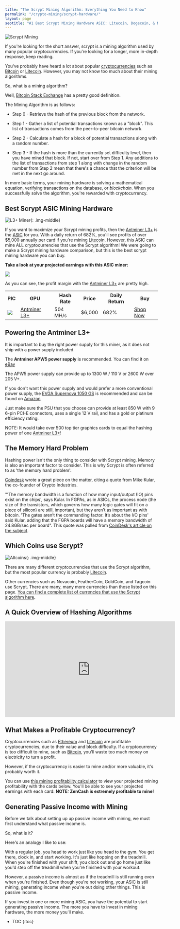 ```yaml
---
title: "The Scrypt Mining Algorithm: Everything You Need to Know"
permalink: "/crypto-mining/scrypt-hardware/"
layout: page
seotitle: "#1 Best Scrypt Mining Hardware ASIC: Litecoin, Dogecoin, & More (2017)" 
---
```

 
![Scrypt Mining](/img/cryptocurrency/scrypt.jpg)

If you're looking for the short answer, scrypt is a mining algorithm used by many popular cryptocurrencies. If you're looking for a longer, more in-depth response, keep reading. 

You've probably have heard a lot about popular [cryptocurrencies](/crypto-mining/) such as [Bitcoin](/crypto-mining/bitcoin-hardware/) or [Litecoin](/crypto-mining/litecoin-hardware/). However, you may not know too much about their mining algorithms. 

So, what is a mining algorithm?

Well, [Bitcoin Stack Exchange](https://bitcoin.stackexchange.com/questions/12603/the-bitcoin-mining-algorithm-from-a-programmers-viewpoint) has a pretty good definition. 

The Mining Algorithm is as follows:

* Step 0 - Retrieve the hash of the previous block from the network.

* Step 1 - Gather a list of potential transactions known as a "block". This list of transactions comes from the peer-to-peer bitcoin network.

* Step 2 - Calculate a hash for a block of potential transactions along with a random number.

* Step 3 - If the hash is more than the currently set difficulty level, then you have mined that block. If not, start over from Step 1. Any additions to the list of transactions from step 1 along with change in the random number from Step 2 mean that there's a chance that the criterion will be met in the next go around.

In more basic terms, your mining hardware is solving a mathematical equation, verifying transactions on the database, or *blockchain*. When you successfully solve the algorithm, you're rewarded with cryptocurrency. 

## Best Scrypt ASIC Mining Hardware
![L3+ Miner](/img/cryptocurrency/L3-plus.jpg){: .img-middle}

If you want to maximize your Scrypt mining profits, then the [Antminer L3+](http://rover.ebay.com/rover/1/711-53200-19255-0/1?icep_ff3=9&pub=5575177097&toolid=10001&campid=5338233797&customid=&icep_uq=antminer+l3%2B&icep_sellerId=&icep_ex_kw=&icep_sortBy=12&icep_catId=&icep_minPrice=&icep_maxPrice=&ipn=psmain&icep_vectorid=229466&kwid=902099&mtid=824&kw=lg) is the [ASIC](https://en.bitcoin.it/wiki/ASIC) for you. With a daily return of 682%, you'll see profits of over $5,000 annually per card if you're mining [Litecoin](/crypto-mining/litecoin-hardware/). However, this ASIC can mine ALL cryptocurrencies that use the Scrypt algorithm! We were going to make a Scrypt mining hardware comparison, but this is the best scrypt mining hardware you can buy. 

**Take a look at your projected earnings with this ASIC miner:**

<a href="http://rover.ebay.com/rover/1/711-53200-19255-0/1?icep_ff3=9&pub=5575177097&toolid=10001&campid=5338233797&customid=&icep_uq=antminer+l3%2B&icep_sellerId=&icep_ex_kw=&icep_sortBy=12&icep_catId=&icep_minPrice=&icep_maxPrice=&ipn=psmain&icep_vectorid=229466&kwid=902099&mtid=824&kw=lg"><img src="/img/cryptocurrency/l3-scrypt-profit.png" /></a>

As you can see, the profit margin with the [Antminer L3+](http://rover.ebay.com/rover/1/711-53200-19255-0/1?icep_ff3=9&pub=5575177097&toolid=10001&campid=5338233797&customid=&icep_uq=antminer+l3%2B&icep_sellerId=&icep_ex_kw=&icep_sortBy=12&icep_catId=&icep_minPrice=&icep_maxPrice=&ipn=psmain&icep_vectorid=229466&kwid=902099&mtid=824&kw=lg) are pretty high.

<table class="basic-table" align="center">
	<tr>
		<th>PIC</th>
		<th>GPU</th>
		<th>Hash Rate</th>
		<th>Price</th>
		<th>Daily Return</th>
		<th>Buy</th>
	</tr>
	<tr>
		<td><a href="http://rover.ebay.com/rover/1/711-53200-19255-0/1?icep_ff3=9&pub=5575177097&toolid=10001&campid=5338233797&customid=&icep_uq=antminer+l3%2B&icep_sellerId=&icep_ex_kw=&icep_sortBy=12&icep_catId=&icep_minPrice=&icep_maxPrice=&ipn=psmain&icep_vectorid=229466&kwid=902099&mtid=824&kw=lg"><img class="table-image" src="/img/cryptocurrency/l3+.png" /></a></td>
		<td><a href="http://rover.ebay.com/rover/1/711-53200-19255-0/1?icep_ff3=9&pub=5575177097&toolid=10001&campid=5338233797&customid=&icep_uq=antminer+l3%2B&icep_sellerId=&icep_ex_kw=&icep_sortBy=12&icep_catId=&icep_minPrice=&icep_maxPrice=&ipn=psmain&icep_vectorid=229466&kwid=902099&mtid=824&kw=lg">Antminer L3+</a></td>
		<td>504 MH/s</td>
		<td>$6,000</td>
		<td>682%</td>
		<td><a class="big-button" href="http://rover.ebay.com/rover/1/711-53200-19255-0/1?icep_ff3=9&pub=5575177097&toolid=10001&campid=5338233797&customid=&icep_uq=antminer+l3%2B&icep_sellerId=&icep_ex_kw=&icep_sortBy=12&icep_catId=&icep_minPrice=&icep_maxPrice=&ipn=psmain&icep_vectorid=229466&kwid=902099&mtid=824&kw=lg">Shop Now</a></td>
	</tr>
</table>  

## Powering the Antminer L3+

It is important to buy the right power supply for this miner, as it does not ship with a power supply included. 

The **Antminer APW5 power supply** is recommended. You can find it on [eBay](http://rover.ebay.com/rover/1/711-53200-19255-0/1?icep_ff3=10&pub=5575177097&toolid=10001&campid=5338114640&customid=&icep_uq=apw5+power+supply&icep_sellerId=&icep_ex_kw=&icep_sortBy=12&icep_catId=&icep_minPrice=&icep_maxPrice=&ipn=psmain&icep_vectorid=229466&kwid=902099&mtid=824&kw=lg) 

The APW5 power supply can provide up to 1300 W / 110 V or 2600 W over 205 V+. 

If you don't want this power supply and would prefer a more conventional power supply, the [EVGA Supernova 1050 GS](https://www.amazon.com/gp/product/B00SOXNKAM/ref=as_li_tl?ie=UTF8&camp=1789&creative=9325&creativeASIN=B00SOXNKAM&linkCode=as2&tag=cryptocurrency06-20&linkId=de2675c9e53e633c7b9ee74a8e67e76f) is recommended and can be found on [Amazon](https://www.amazon.com/gp/product/B00SOXNKAM/ref=as_li_tl?ie=UTF8&camp=1789&creative=9325&creativeASIN=B00SOXNKAM&linkCode=as2&tag=cryptocurrency06-20&linkId=de2675c9e53e633c7b9ee74a8e67e76f)

Just make sure the PSU that you choose can provide at least 850 W with 9 6-pin PCI-E connectors, uses a single 12 V rail, and has a gold or platinum efficiency rating. 

NOTE: It would take over 500 top tier graphics cards to equal the hashing power of one [Antminer L3+](http://rover.ebay.com/rover/1/711-53200-19255-0/1?icep_ff3=10&pub=5575177097&toolid=10001&campid=5338114640&customid=&icep_uq=antminer+l3%2B+litecoin&icep_sellerId=&icep_ex_kw=&icep_sortBy=12&icep_catId=&icep_minPrice=&icep_maxPrice=&ipn=psmain&icep_vectorid=229466&kwid=902099&mtid=824&kw=lg)! 

## The Memory Hard Problem

Hashing power isn't the only thing to consider with Scrypt mining. Memory is also an important factor to consider. This is why Scrypt is often referred to as 'the memory hard problem'. 

[Coindesk](https://www.coindesk.com/scrypt-miners-cryptocurrency-arms-race/) wrote a great piece on the matter, citing a quote from Mike Kular, the co-founder of Crypto Industries. 

"'The memory bandwidth is a function of how many input/output (IO) pins exist on the chips', says Kular. In FGPAs, as in ASICs, the process node (the size of the transistors, which governs how many logic gates will fit on a piece of silicon) are still, important, but they aren’t as important as with bitcoin. 'The gates aren’t the commanding factor. It’s about the I/O pins' said Kular, adding that the FGPA boards will have a memory bandwidth of 24.8GB/sec per board". This quote was pulled from [CoinDesk's article on the subject](https://www.coindesk.com/scrypt-miners-cryptocurrency-arms-race/). 

## Which Coins use Scrypt? 
![Altcoins](/img/cryptocurrency/altcoins.png){: .img-middle}

There are many different cryptocurrencies that use the Scrypt algorithm, but the most popular currency is probably [Litecoin](/crypto-mining/litecoin-hardware/). 

Other currencies such as Novacoin, FeatherCoin, GoldCoin, and Tagcoin use Scrypt. There are many, many more currencies than those listed on this page. [You can find a complete list of currencies that use the Scrypt algorithm here](http://altcoins.com/).

## A Quick Overview of Hashing Algorithms

<div class="vid-container">
<iframe width="560" height="315" src="https://www.youtube.com/embed/b4b8ktEV4Bg" frameborder="0" gesture="media" allow="encrypted-media" allowfullscreen></iframe>
</div>

## What Makes a Profitable Cryptocurrency?

Cryptocurrencies such as [Ethereum](/crypto-mining/ethereum-hardware/) and [Litecoin](/crypto-mining/litecoin-hardware/) are profitable cryptocurrencies, due to their value and block difficulty. If a cryptocurrency is too difficult to mine, such as [Bitcoin](/crypto-mining/bitcoin-hardware), you'll waste too much money on electricity to turn a profit. 

However, if the cryptocurrency is easier to mine and/or more valuable, it's probably worth it. 

You can use [this mining profitability calculator](https://minethecoin.com/coin/zencash) to view your projected mining profitability with the cards below. You'll be able to see your projected earnings with each card. **NOTE: ZenCash is extremely profitable to mine!**

## Generating Passive Income with Mining

Before we talk about setting up up passive income with mining, we must first understand what passive income is. 

So, what is it? 

Here's an analogy I like to use:

With a regular job, you head to work just like you head to the gym. You get there, clock in, and start working. It's just like hopping on the treadmill. When you're finished with your shift, you clock out and go home just like you'd step off the treadmill when you're finished with your workout. 

However, a passive income is almost as if the treadmill is still running even when you're finished. Even though you're not working, your ASIC is still mining, generating income when you're out doing other things. This is passive income. 

If you invest in one or more mining ASIC, you have the potential to start generating passive income. The more you have to invest in mining hardware, the more money you'll make. 

* TOC
{:toc}
